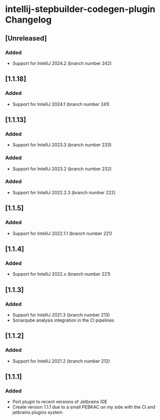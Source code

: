 <!-- Keep a Changelog guide -> https://keepachangelog.com -->

# intellij-stepbuilder-codegen-plugin Changelog

## [Unreleased]
### Added
- Support for IntelliJ 2024.2 (branch number 242)
## [1.1.18]
### Added
- Support for IntelliJ 2024.1 (branch number 241)
## [1.1.13]
### Added
- Support for IntelliJ 2023.3 (branch number 233)
### Added
- Support for IntelliJ 2023.2 (branch number 232)
### Added
- Support for IntelliJ 2022.2.3 (branch number 222)
## [1.1.5]
### Added
- Support for IntelliJ 2022.1.1 (branch number 221)
## [1.1.4]
### Added
- Support for IntelliJ 2022.x (branch number 221)
## [1.1.3]
### Added
- Support for IntelliJ 2021.3 (branch number 213)
- Sonarqube analysis integration in the CI pipelines
## [1.1.2]
### Added
- Support for IntelliJ 2021.2 (branch number 212)
## [1.1.1]
### Added
- Port plugin to recent versions of Jetbrains IDE
- Create version 1.1.1 due to a small PEBKAC on my side with the CI and jetbrains plugins system
